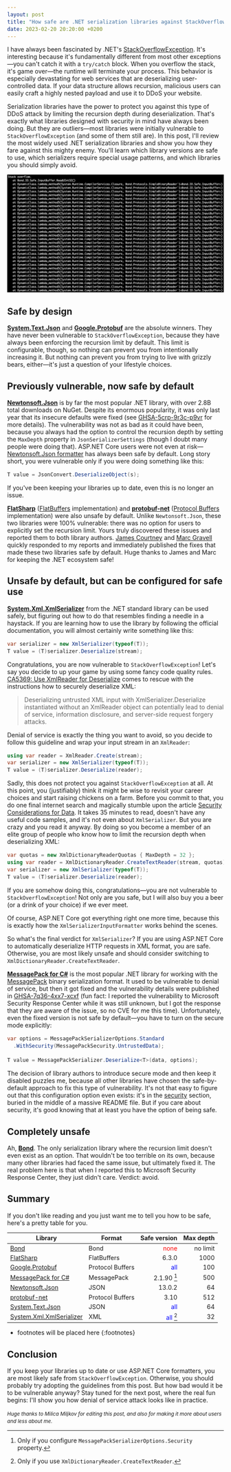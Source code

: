 ```yaml
---
layout: post
title: "How safe are .NET serialization libraries against StackOverflowException"
date: 2023-02-20 20:20:00 +0200
---
```

I have always been fascinated by .NET's
[StackOverflowException](https://learn.microsoft.com/en-us/dotnet/api/system.stackoverflowexception?view=net-7.0).
It's interesting because it's fundamentally different from most other exceptions—you can't catch it with
a `try/catch` block. When you overflow the stack, it's game over—the runtime will terminate your process.
This behavior is especially devastating for web services that are deserializing user-controlled data. If
your data structure allows recursion, malicious users can easily craft a highly nested payload and use it
to DDoS your website.

Serialization libraries have the power to protect you against this type of DDoS attack by limiting the
recursion depth during deserialization. That's exactly what libraries designed with security in mind have
always been doing. But they are outliers—most libraries were initially vulnerable to `StackOverflowException`
(and some of them still are). In this post, I'll review the most widely used .NET serialization libraries
and show you how they fare against this mighty enemy. You'll learn which library versions are safe to use,
which serializers require special usage patterns, and which libraries you should simply avoid.

![](/assets/img/2023-02-20-stack-overflow.png)

## Safe by design

**[System.Text.Json][system-text-json]** and **[Google.Protobuf][google-protobuf]** are the absolute winners. They have
never been vulnerable to `StackOverflowException`, because they have always been enforcing the recursion limit by default.
This limit is configurable, though, so nothing can prevent you from intentionally increasing it. But nothing can prevent
you from trying to live with grizzly bears, either—it's just a question of your lifestyle choices.

## Previously vulnerable, now safe by default

**[Newtonsoft.Json][newtonsoftjson]** is by far the most popular .NET library, with over 2.8B total downloads on NuGet.
Despite its enormous popularity, it was only last year that its insecure defaults were fixed
(see [GHSA-5crp-9r3c-p9vr](https://github.com/advisories/GHSA-5crp-9r3c-p9vr) for more details). The vulnerability was
not as bad as it could have been, because you always had the option to control the recursion depth by setting the
`MaxDepth` property in `JsonSerializerSettings` (though I doubt many people were doing that). ASP.NET Core users were
not even at risk—
[Newtonsoft.Json formatter](https://learn.microsoft.com/en-us/aspnet/core/web-api/advanced/formatting?view=aspnetcore-7.0#add-newtonsoftjson-based-json-format-support-2)
has always been safe by default. Long story short, you were vulnerable only if you were doing something like this:

```csharp
T value = JsonConvert.DeserializeObject(s);
```

If you've been keeping your libraries up to date, even this is no longer an issue.

**[FlatSharp][flatsharp]** ([FlatBuffers](https://google.github.io/flatbuffers/index.html) implementation)
and **[protobuf-net][protobuf-net]** ([Protocol Buffers](https://protobuf.dev/) implementation) were also
unsafe by default. Unlike `Newtonsoft.Json`, these two libraries were 100% vulnerable: there was no option
for users to explicitly set the recursion limit. Yours truly discovered these issues and reported them to both
library authors. [James Courtney](https://github.com/jamescourtney) and [Marc Gravell](https://github.com/mgravell)
quickly responded to my reports and immediately published the fixes that made these two libraries safe by default.
Huge thanks to James and Marc for keeping the .NET ecosystem safe!

## Unsafe by default, but can be configured for safe use

**[System.Xml.XmlSerializer][xmlserializer]** from the .NET standard library can be used safely, but
figuring out how to do that resembles finding a needle in a haystack. If you are learning how to use the
library by following the official documentation, you will almost certainly write something like this:

```csharp
var serializer = new XmlSerializer(typeof(T));
T value = (T)serializer.Deserialize(stream);
```

Congratulations, you are now vulnerable to `StackOverflowException`! Let's say you decide to up your game by using
some fancy code quality rules.
[CA5369: Use XmlReader for Deserialize](https://learn.microsoft.com/en-us/dotnet/fundamentals/code-analysis/quality-rules/ca5369)
comes to rescue with the instructions how to securely deserialize XML:

>Deserializing untrusted XML input with XmlSerializer.Deserialize instantiated without an XmlReader object
>can potentially lead to denial of service, information disclosure, and server-side request forgery attacks.

Denial of service is exactly the thing you want to avoid, so you decide to follow this guideline and wrap
your input stream in an `XmlReader`:

```csharp
using var reader = XmlReader.Create(stream);
var serializer = new XmlSerializer(typeof(T));
T value = (T)serializer.Deserialize(reader);
```

Sadly, this does not protect you against `StackOverflowException` at all. At this point, you (justifiably) think
it might be wise to revisit your career choices and start raising chickens on a farm. Before you commit to that,
you do one final internet search and magically stumble upon the article
[Security Considerations for Data](https://learn.microsoft.com/en-us/dotnet/framework/wcf/feature-details/security-considerations-for-data#using-xml-safely). It takes 35 minutes to read, doesn't have any useful code
samples, and it's not even about `XmlSerializer`. But you are crazy and you read it anyway. By doing so you
become a member of an elite group of people who know how to limit the recursion depth when deserializing XML:

```csharp
var quotas = new XmlDictionaryReaderQuotas { MaxDepth = 32 };
using var reader = XmlDictionaryReader.CreateTextReader(stream, quotas);
var serializer = new XmlSerializer(typeof(T));
T value = (T)serializer.Deserialize(reader);
```

If you are somehow doing this, congratulations—you are not vulnerable to `StackOverflowException`! Not only are
you safe, but I will also buy you a beer (or a drink of your choice) if we ever meet.

Of course, ASP.NET Core got everything right one more time, because this is exactly how the
`XmlSerializerInputFormatter` works behind the scenes.

So what's the final verdict for `XmlSerializer`? If you are using ASP.NET Core to automatically deserialize HTTP
requests in XML format, you are safe. Otherwise, you are most likely unsafe and should consider switching
to `XmlDictionaryReader.CreateTextReader`.

**[MessagePack for C#][messagepack]** is the most popular .NET library for working with the
[MessagePack](https://msgpack.org/index.html) binary serialization format. It used to be vulnerable to denial of
service, but then it got fixed and the vulnerability details were published in
[GHSA-7q36-4xx7-xcxf](https://github.com/neuecc/MessagePack-CSharp/security/advisories/GHSA-7q36-4xx7-xcxf)
(fun fact: I reported the vulnerability to Microsoft Security Response Center while it was still unknown, but
I got the response that they are aware of the issue, so no CVE for me this time). Unfortunately, even the fixed
version is not safe by default—you have to turn on the secure mode explicitly:

```csharp
var options = MessagePackSerializerOptions.Standard
  .WithSecurity(MessagePackSecurity.UntrustedData);

T value = MessagePackSerializer.Deserialize<T>(data, options);
```

The decision of library authors to introduce secure mode and then keep it disabled puzzles me, because all
other libraries have chosen the safe-by-default approach to fix this type of vulnerability. It's not that
easy to figure out that this configuration option even exists: it's in the
[security](https://github.com/neuecc/MessagePack-CSharp#security) section, buried in the middle of a massive
README file. But if you care about security, it's good knowing that at least you have the option of being safe.

## Completely unsafe

Ah, **[Bond][bond]**. The only serialization library where the recursion limit doesn't even exist as an option.
That wouldn't be too terrible on its own, because many other libraries had faced the same issue, but ultimately
fixed it. The real problem here is that when I reported this to Microsoft Security Response Center, they just
didn't care. Verdict: avoid.

## Summary

If you don't like reading and you just want me to tell you how to be safe, here's a pretty table for you.

| Library                                   | Format           | Safe version                             | Max depth |
|-------------------------------------------|------------------|-----------------------------------------:|----------:|
| [Bond][bond]                              | Bond             | <span style="color:red">none</span>      | no limit  |
| [FlatSharp][flatsharp]                    | FlatBuffers      | 6.3.0                                    | 1000      |
| [Google.Protobuf][google-protobuf]        | Protocol Buffers | <span style="color:blue">all</span>      | 100       |
| [MessagePack for C#][messagepack]         | MessagePack      | 2.1.90 [^1]                              | 500       |
| [Newtonsoft.Json][newtonsoftjson]         | JSON             | 13.0.2                                   | 64        |
| [protobuf-net][protobuf-net]              | Protocol Buffers | 3.10                                     | 512       |
| [System.Text.Json][system-text-json]      | JSON             | <span style="color:blue">all</span>      | 64        |
| [System.Xml.XmlSerializer][xmlserializer] | XML              | <span style="color:blue">all</span> [^2] | 32        |

[^1]: Only if you configure `MessagePackSerializerOptions.Security` property.
[^2]: Only if you use `XmlDictionaryReader.CreateTextReader`.

* footnotes will be placed here
{:footnotes}

[bond]: https://microsoft.github.io/bond/manual/bond_cs.html
[flatsharp]: https://github.com/jamescourtney/FlatSharp 
[google-protobuf]: https://www.nuget.org/packages/Google.Protobuf/
[messagepack]: https://github.com/neuecc/MessagePack-CSharp
[newtonsoftjson]: https://www.newtonsoft.com/json
[protobuf-net]: https://github.com/protobuf-net/protobuf-net
[system-text-json]: https://learn.microsoft.com/en-us/dotnet/standard/serialization/system-text-json/how-to?pivots=dotnet-7-0
[xmlserializer]: https://learn.microsoft.com/en-us/dotnet/api/system.xml.serialization.xmlserializer?view=net-7.0

## Conclusion

If you keep your libraries up to date or use ASP.NET Core formatters, you are most likely safe from
`StackOverflowException`. Otherwise, you should probably try adopting the guidelines from this post.
But how bad would it be to be vulnerable anyway? Stay tuned for the next post, where the real fun
begins: I'll show you how denial of service attack looks like in practice.

<small><i>Huge thanks to Milica Miljkov for editing this post, and also for making
it more about users and less about me.</i></small>
